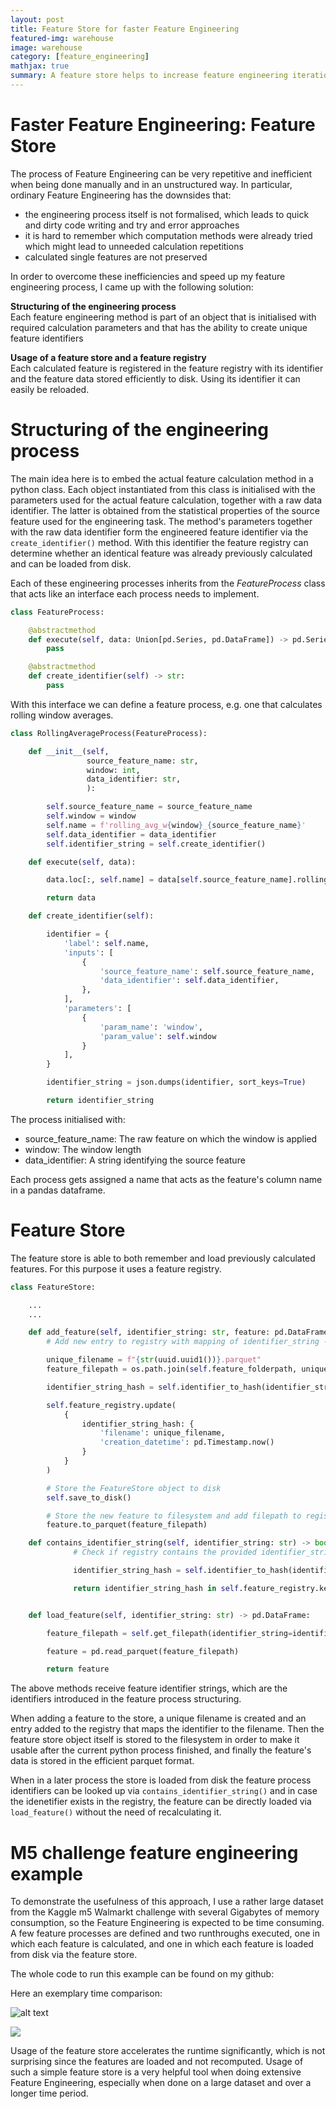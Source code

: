 ```yaml
---
layout: post
title: Feature Store for faster Feature Engineering
featured-img: warehouse
image: warehouse
category: [feature_engineering]
mathjax: true
summary: A feature store helps to increase feature engineering iteration speed
---
```


# Faster Feature Engineering: Feature Store

The process of Feature Engineering can be very repetitive and inefficient when being done manually and in an unstructured way.
In particular, ordinary Feature Engineering has the downsides that:
- the engineering process itself is not formalised, which leads to quick and dirty code writing and try and error approaches
- it is hard to remember which computation methods were already tried which might lead to unneeded calculation repetitions
- calculated single features are not preserved

In order to overcome these inefficiencies and speed up my feature engineering process, I came up with the following solution:

**Structuring of the engineering process**\
Each feature engineering method is part of an object that is initialised with required calculation parameters and that has the ability to create unique feature identifiers

**Usage of a feature store and a feature registry**\
Each calculated feature is registered in the feature registry with its identifier and the feature data stored efficiently to disk. Using its identifier it can easily be reloaded.



# Structuring of the engineering process
The main idea here is to embed the actual feature calculation method in a python class. Each object instantiated from this class is initialised with the parameters used for the actual feature calculation, together with a raw data identifier. The latter is obtained from the statistical properties of the source feature used for the engineering task.
The method's parameters together with the raw data identifier form the engineered feature identifier via the `create_identifier()` method. With this identifier the feature registry can determine whether an identical feature was already previously calculated and can be loaded from disk.

Each of these engineering processes inherits from the *FeatureProcess* class that acts like an interface each process needs to implement.


```python
class FeatureProcess:

    @abstractmethod
    def execute(self, data: Union[pd.Series, pd.DataFrame]) -> pd.Series:
        pass

    @abstractmethod
    def create_identifier(self) -> str:
        pass

```

With this interface we can define a feature process, e.g. one that calculates rolling window averages.

```python
class RollingAverageProcess(FeatureProcess):

    def __init__(self,
                 source_feature_name: str,
                 window: int,
                 data_identifier: str,
                 ):

        self.source_feature_name = source_feature_name
        self.window = window
        self.name = f'rolling_avg_w{window}_{source_feature_name}'
        self.data_identifier = data_identifier
        self.identifier_string = self.create_identifier()

    def execute(self, data):

        data.loc[:, self.name] = data[self.source_feature_name].rolling(self.window).mean()

        return data

    def create_identifier(self):

        identifier = {
            'label': self.name,
            'inputs': [
                {
                    'source_feature_name': self.source_feature_name,
                    'data_identifier': self.data_identifier,
                },
            ],
            'parameters': [
                {
                    'param_name': 'window',
                    'param_value': self.window
                }
            ],
        }

        identifier_string = json.dumps(identifier, sort_keys=True)

        return identifier_string


```

The process initialised with:
- source_feature_name: The raw feature on which the window is applied
- window: The window length
- data_identifier: A string identifying the source feature

Each process gets assigned a name that acts as the feature's column name in a pandas dataframe.


# Feature Store

The feature store is able to both remember and load previously calculated features.
For this purpose it uses a feature registry.



```python
class FeatureStore:

    ...
    ...

    def add_feature(self, identifier_string: str, feature: pd.DataFrame):
        # Add new entry to registry with mapping of identifier_string -> filepath

        unique_filename = f"{str(uuid.uuid1())}.parquet"
        feature_filepath = os.path.join(self.feature_folderpath, unique_filename)

        identifier_string_hash = self.identifier_to_hash(identifier_string)

        self.feature_registry.update(
            {
                identifier_string_hash: {
                    'filename': unique_filename,
                    'creation_datetime': pd.Timestamp.now()
                }
            }
        )

        # Store the FeatureStore object to disk
        self.save_to_disk()

        # Store the new feature to filesystem and add filepath to registry
        feature.to_parquet(feature_filepath)

    def contains_identifier_string(self, identifier_string: str) -> bool:
              # Check if registry contains the provided identifier_string

              identifier_string_hash = self.identifier_to_hash(identifier_string)

              return identifier_string_hash in self.feature_registry.keys()


    def load_feature(self, identifier_string: str) -> pd.DataFrame:

        feature_filepath = self.get_filepath(identifier_string=identifier_string)

        feature = pd.read_parquet(feature_filepath)

        return feature

```

The above methods receive feature identifier strings, which are the identifiers introduced in the feature process structuring.

When adding a feature to the store, a unique filename is created and an entry added to the registry that maps the identifier to the filename.
Then the feature store object itself is stored to the filesystem in order to make it usable after the current python process finished, and finally the feature's data is stored in the efficient parquet format.

When in a later process the store is loaded from disk the feature process identifiers can be looked up via `contains_identifier_string()` and in case the idenetifier exists in the registry,
the feature can be directly loaded via `load_feature()` without the need of recalculating it.



# M5 challenge feature engineering example
To demonstrate the usefulness of this approach, I use a rather large dataset from the Kaggle m5 Walmarkt challenge with several Gigabytes of memory consumption, so the Feature Engineering is expected to be time consuming.
A few feature processes are defined and two runthroughs executed, one in which each feature is calculated, and one in which each feature is loaded from disk via the feature store.

The whole code to run this example can be found on my github: <link>

Here an exemplary time comparison:

![alt text](./time_comparison.png "Time comparison between feature calculation and loading via the feature store")

![](assets/img/feature_store/time_comparison.png")

Usage of the feature store accelerates the runtime significantly, which is not surprising since the features are loaded and not recomputed. Usage of such a simple feature store is a very helpful tool when doing extensive Feature Engineering, especially when done on a large dataset and over a longer time period.
